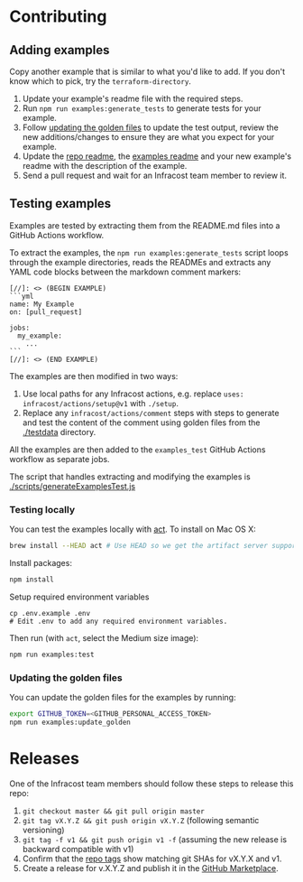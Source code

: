 # Contributing

## Adding examples

Copy another example that is similar to what you'd like to add. If you don't know which to pick, try the `terraform-directory`.
1. Update your example's readme file with the required steps.
2. Run `npm run examples:generate_tests` to generate tests for your example.
3. Follow [updating the golden files](#updating-the-golden-files) to update the test output, review the new additions/changes to ensure they are what you expect for your example.
4. Update the [repo readme](readme.md), the [examples readme](examples/readme.md) and your new example's readme with the description of the example.
5. Send a pull request and wait for an Infracost team member to review it.

## Testing examples

Examples are tested by extracting them from the README.md files into a GitHub Actions workflow.

To extract the examples, the `npm run examples:generate_tests` script loops through the example directories, reads the READMEs and extracts any YAML code blocks between the markdown comment markers:

````
[//]: <> (BEGIN EXAMPLE)
```yml
name: My Example
on: [pull_request]

jobs:
  my_example:
    ...
```
[//]: <> (END EXAMPLE)
````

The examples are then modified in two ways:
1. Use local paths for any Infracost actions, e.g. replace `uses: infracost/actions/setup@v1` with `./setup`.
2. Replace any `infracost/actions/comment` steps with steps to generate and test the content of the comment using golden files from the [./testdata](./testdata) directory.

All the examples are then added to the `examples_test` GitHub Actions workflow as separate jobs.

The script that handles extracting and modifying the examples is [./scripts/generateExamplesTest.js](./scripts/generateExamplesTest.js)

### Testing locally

You can test the examples locally with [act](https://github.com/nektos/act). To install on Mac OS X:

```sh
brew install --HEAD act # Use HEAD so we get the artifact server support
```

Install packages:

```sh
npm install
```

Setup required environment variables

```
cp .env.example .env
# Edit .env to add any required environment variables.
```

Then run (with `act`, select the Medium size image):

```sh
npm run examples:test
```

### Updating the golden files

You can update the golden files for the examples by running:

```sh
export GITHUB_TOKEN=<GITHUB_PERSONAL_ACCESS_TOKEN>
npm run examples:update_golden
```

# Releases

One of the Infracost team members should follow these steps to release this repo:
1. `git checkout master && git pull origin master`
2. `git tag vX.Y.Z && git push origin vX.Y.Z` (following semantic versioning)
3. `git tag -f v1 && git push origin v1 -f` (assuming the new release is backward compatible with v1)
4. Confirm that the [repo tags](https://github.com/infracost/actions/tags) show matching git SHAs for vX.Y.X and v1.
5. Create a release for v.X.Y.Z and publish it in the [GitHub Marketplace](https://github.com/marketplace/actions/infracost-actions).

